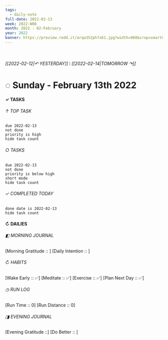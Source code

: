 ```yaml
---
tags:
  - daily-note
full-date: 2022-02-13
week: 2022-W08
month: 2022 - 02-February
year: 2022
banner: https://preview.redd.it/arqa352ph7x61.jpg?width=960&crop=smart&auto=webp&s=84f9245d607b029667d5bfc4abf36547fc6213de
---
```

⠀
###### [[2022-02-12|↶ YESTERDAY]] ⁝ [[2022-02-14|TOMORROW ↷]]
# ◌ Sunday -  February 13th 2022
#### ✓  TASKS

######  ↑ TOP TASK
```tasks
due 2022-02-13
not done
priority is high
hide task count
```
###### ○ TASKS
```tasks
due 2022-02-13
not done
priority is below high
short mode
hide task count
```
###### ✓ COMPLETED TODAY
```tasks
done date is 2022-02-13
hide task count
```
####  ↻ DAILIES

###### ◧ MORNING JOURNAL
[Morning Gratitude :: ]
[Daily Intention :: ]

###### ↻ HABITS
[Wake Early :: ✅]
[Meditate :: ✅]
[Exercise :: ✅]
[Plan Next Day :: ✅]

###### ◷ RUN LOG
[Run Time :: 0]
[Run Distance :: 0]

###### ◨ EVENING JOURNAL
[Evening Gratitude ::]
[Do Better :: ]